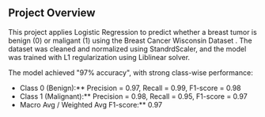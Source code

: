 ##  Project Overview

 This project applies Logistic Regression to predict whether a breast tumor
 is benign (0) or maligant (1) using the Breast Cancer Wisconsin
 Dataset . The dataset was cleaned and normalized using StandrdScaler,
 and the model was trained with L1 regularization using Liblinear solver.
 

The model achieved "97% accuracy", with strong class-wise performance:

* Class 0 (Benign):** Precision = 0.97, Recall = 0.99, F1-score = 0.98
* Class 1 (Malignant):** Precision = 0.98, Recall = 0.95, F1-score = 0.97
* Macro Avg / Weighted Avg F1-score:** 0.97





